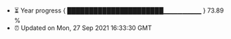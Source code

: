 - ⏳ Year progress { ██████████████████████▁▁▁▁▁▁▁▁ } 73.89 %
- ⏰ Updated on Mon, 27 Sep 2021 16:33:30 GMT

